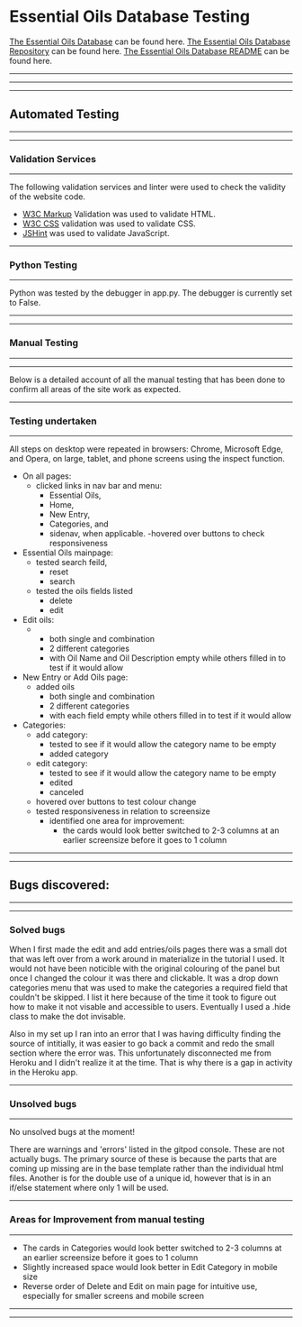 # Essential Oils Database Testing

[The Essential Oils Database](http://essential-oils-database.herokuapp.com/get_essentialoils) can be found here.
[The Essential Oils Database Repository](https://github.com/Gwen-of-lynn/EssentialOilsDatabase) can be found here. 
[The Essential Oils Database README](https://github.com/Gwen-of-lynn/EssentialOilsDatabase/blob/master/README.md) can be found here.

---
---
---
## Automated Testing
---
---
### Validation Services
---
The following validation services and linter were used to check the validity of the website code.
- [W3C Markup](https://validator.w3.org/) Validation was used to validate HTML.
- [W3C CSS](https://validator.w3.org/) validation was used to validate CSS.
- [JSHint](https://jshint.com/) was used to validate JavaScript.

---
### Python Testing
---
Python was tested by the debugger in app.py. The debugger is currently set to False.

---
---
### Manual Testing
---
---

Below is a detailed account of all the manual testing that has been done to confirm all areas of the site work as expected.

---
### Testing undertaken
---
All steps on desktop were repeated in browsers: Chrome, Microsoft Edge, and Opera, on large, tablet, and phone screens using the inspect function.

- On all pages:
    - clicked links in nav bar and menu: 
        - Essential Oils, 
        - Home, 
        - New Entry, 
        - Categories, and 
        - sidenav, when applicable.
    -hovered over buttons to check responsiveness
- Essential Oils mainpage:
    - tested search feild,
        - reset
        - search
    - tested the oils fields listed 
        - delete
        - edit
- Edit oils:
    -  - both single and combination
        - 2 different categories
        - with Oil Name and Oil Description empty while others filled in to test if it would allow
- New Entry or Add Oils page:
    - added oils
        - both single and combination
        - 2 different categories
        - with each field empty while others filled in to test if it would allow
- Categories:
    - add category:
        - tested to see if it would allow the category name to be empty
        - added category
    - edit category:
        - tested to see if it would allow the category name to be empty
        - edited
        - canceled
    - hovered over buttons to test colour change
    - tested responsiveness in relation to screensize
        - identified one area for improvement:
            - the cards would look better switched to 2-3 columns at an earlier screensize before it goes to 1 column

    
---
---
## Bugs discovered:

---
---
### Solved bugs

When I first made the edit and add entries/oils pages there was a small dot that was left over from a work around in materialize in the tutorial I used. It would not have been noticible with the original colouring of the panel but once I changed the colour it was there and clickable. It was a drop down categories menu that was used to make the categories a required field that couldn't be skipped. I list it here because of the time it took to figure out how to make it not visable and accessible to users. Eventually I used a .hide class to make the dot invisable. 

Also in my set up I ran into an error that I was having difficulty finding the source of intitially, it was easier to go back a commit and redo the small section where the error was. This unfortunately disconnected me from Heroku and I didn't realize it at the time. That is why there is a gap in activity in the Heroku app.

---
### Unsolved bugs
---
No unsolved bugs at the moment!

There are warnings and 'errors' listed in the gitpod console. These are not actually bugs. The primary source of these is because the parts that are coming up missing are in the base template rather than the individual html files. Another is for the double use of a unique id, however that is in an if/else statement where only 1 will be used. 

---
### Areas for Improvement from manual testing
---
- The cards in Categories would look better switched to 2-3 columns at an earlier screensize before it goes to 1 column
- Slightly increased space would look better in Edit Category in mobile size
- Reverse order of Delete and Edit on main page for intuitive use, especially for smaller screens and mobile screen
---
---